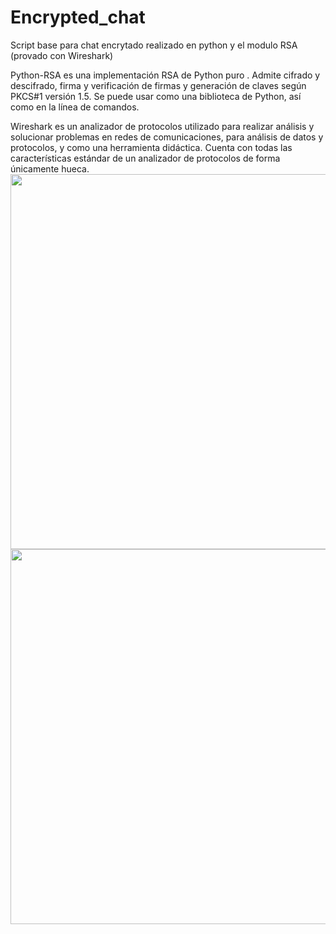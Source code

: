 # Encrypted_chat
Script base para chat encrytado realizado en python y el modulo RSA (provado con Wireshark)

Python-RSA es una implementación RSA de Python puro . Admite cifrado y descifrado, firma y verificación de firmas y generación de claves según PKCS#1 versión 1.5. Se puede usar como una biblioteca de Python, así como en la línea de comandos.

Wireshark es un analizador de protocolos utilizado para realizar análisis y solucionar problemas en redes de comunicaciones, para análisis de datos y protocolos, y como una herramienta didáctica. Cuenta con todas las características estándar de un analizador de protocolos de forma únicamente hueca.
<img src="https://user-images.githubusercontent.com/99057175/235917551-b0d55c4b-544a-4d0e-9d76-5594dd4a80e3.png" width="600" heigth="600" />
<img src="https://user-images.githubusercontent.com/99057175/235917391-ab1779a8-a820-483e-a662-0cea3ba68524.png" width="600" heigth="500" />


